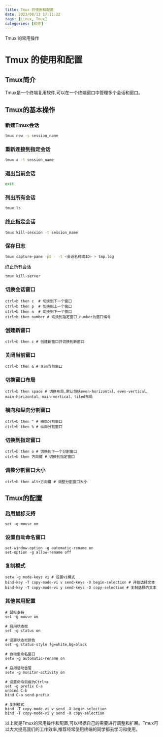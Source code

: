 ```yaml
---
title: Tmux 的使用和配置
date: 2023/08/13 17:11:22
tags: [Linux, Tmux]
categories: [软件]
---
```

Tmux 的常用操作

<!-- more -->


# Tmux 的使用和配置

## Tmux简介

Tmux是一个终端复用软件,可以在一个终端窗口中管理多个会话和窗口。

## Tmux的基本操作

### 新建Tmux会话

```bash
tmux new -s session_name
```

### 重新连接到指定会话

```bash
tmux a -t session_name
```

### 退出当前会话

```bash
exit
```

### 列出所有会话

```bash
tmux ls
```

### 终止指定会话

```bash
tmux kill-session -t session_name
```

### 保存日志

```bash
tmux capture-pane -pS - -t <会话名称或ID> > tmp.log
```

终止所有会话

```bash
tmux kill-server
```

### 切换会话窗口

```
ctrl+b then c  # 切换到下一个窗口
ctrl+b then p  # 切换到上一个窗口
ctrl+b then n  # 切换到下一个窗口
ctrl+b then number # 切换到指定窗口,number为窗口编号
```

### 创建新窗口

```
ctrl+b then c # 创建新窗口并切换到新窗口
```

### 关闭当前窗口

```
ctrl+b then & # 关闭当前窗口
```

### 切换窗口布局

```
ctrl+b then space # 切换布局,默认包括even-horizontal、even-vertical、main-horizontal、main-vertical、tiled布局
```

### 横向和纵向分割窗口

```
ctrl+b then " # 横向分割窗口
ctrl+b then % # 纵向分割窗口  
```

### 切换到指定窗口

```
ctrl+b then o # 切换到下一个分割窗口
ctrl+b then 方向键 # 切换到指定窗口
```

### 调整分割窗口大小

```
ctrl+b then alt+方向键 # 调整分割窗口大小
```

## Tmux的配置

### 启用鼠标支持

```
set -g mouse on
```

### 设置自动命名窗口

```
set-window-option -g automatic-rename on
set-option -g allow-rename off
```

### 复制模式

```
setw -g mode-keys vi # 设置vi模式
bind-key -T copy-mode-vi v send-keys -X begin-selection # 开始选择文本 
bind-key -T copy-mode-vi y send-keys -X copy-selection # 复制选择的文本
```

### 其他常用配置

```
# 鼠标支持
set -g mouse on

# 启用状态栏
set -g status on

# 设置状态栏颜色   
set -g status-style fg=white,bg=black

# 自动重命名窗口 
setw -g automatic-rename on

# 启用活动告警
setw -g monitor-activity on

# 设置命令前缀为Ctrl+a
set -g prefix C-a
unbind C-b
bind C-a send-prefix

# 复制模式
bind -T copy-mode-vi v send -X begin-selection
bind -T copy-mode-vi y send -X copy-selection
```

以上就是Tmux的常用操作和配置,可以根据自己的需要进行调整和扩展。Tmux可以大大提高我们的工作效率,推荐经常使用终端的同学都去学习和使用。
